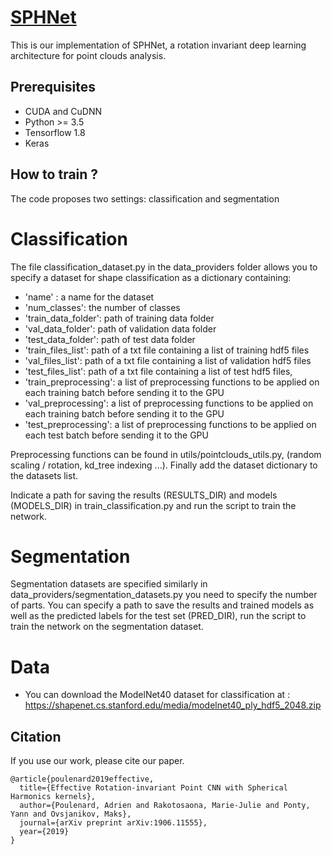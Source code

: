 # [SPHNet](https://arxiv.org/abs/1906.11555)
This is our implementation of SPHNet, a rotation invariant deep learning architecture for point clouds analysis.


## Prerequisites
* CUDA and CuDNN
* Python >= 3.5
* Tensorflow 1.8
* Keras

## How to train ?

The code proposes two settings: classification and segmentation

# Classification
The file classification_dataset.py in the data_providers folder allows you to specify a dataset for shape classification as a dictionary containing:
* 'name' : a name for the dataset
* 'num_classes': the number of classes
* 'train_data_folder': path of training data folder
* 'val_data_folder': path of validation data folder
* 'test_data_folder': path of test data folder
* 'train_files_list': path of a txt file containing a list of training hdf5 files
* 'val_files_list': path of a txt file containing a list of validation hdf5 files
* 'test_files_list': path of a txt file containing a list of test hdf5 files,
* 'train_preprocessing': a list of preprocessing functions to be applied on each training batch before sending it to the GPU
* 'val_preprocessing': a list of preprocessing functions to be applied on each training batch before sending it to the GPU
* 'test_preprocessing': a list of preprocessing functions to be applied on each test batch before sending it to the GPU

Preprocessing functions can be found in utils/pointclouds_utils.py, (random scaling / rotation, kd_tree indexing ...).
Finally add the dataset dictionary to the datasets list.

Indicate a path for saving the results (RESULTS_DIR) and models (MODELS_DIR) in train_classification.py and run the script to 
train the network.

# Segmentation 
Segmentation datasets are specified similarly in data_providers/segmentation_datasets.py 
you need to specify the number of parts. You can specify a path to save the results and trained models as well as the predicted 
labels for the test set (PRED_DIR), run the script to train the network on the segmentation dataset.


# Data

* You can download the ModelNet40 dataset for classification at : https://shapenet.cs.stanford.edu/media/modelnet40_ply_hdf5_2048.zip



## Citation
If you use our work, please cite our paper.
```
@article{poulenard2019effective,
  title={Effective Rotation-invariant Point CNN with Spherical Harmonics kernels},
  author={Poulenard, Adrien and Rakotosaona, Marie-Julie and Ponty, Yann and Ovsjanikov, Maks},
  journal={arXiv preprint arXiv:1906.11555},
  year={2019}
}
```
